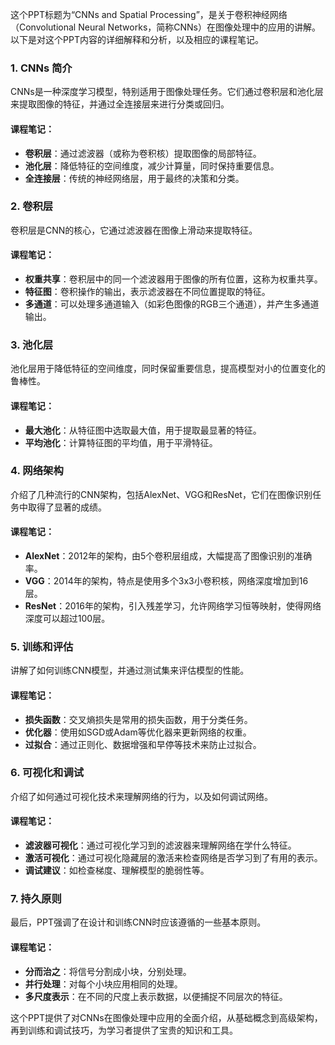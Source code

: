 这个PPT标题为“CNNs and Spatial Processing”，是关于卷积神经网络（Convolutional Neural Networks，简称CNNs）在图像处理中的应用的讲解。以下是对这个PPT内容的详细解释和分析，以及相应的课程笔记。

### 1. CNNs 简介

CNNs是一种深度学习模型，特别适用于图像处理任务。它们通过卷积层和池化层来提取图像的特征，并通过全连接层来进行分类或回归。

#### 课程笔记：

- **卷积层**：通过滤波器（或称为卷积核）提取图像的局部特征。
- **池化层**：降低特征的空间维度，减少计算量，同时保持重要信息。
- **全连接层**：传统的神经网络层，用于最终的决策和分类。

### 2. 卷积层

卷积层是CNN的核心，它通过滤波器在图像上滑动来提取特征。

#### 课程笔记：

- **权重共享**：卷积层中的同一个滤波器用于图像的所有位置，这称为权重共享。
- **特征图**：卷积操作的输出，表示滤波器在不同位置提取的特征。
- **多通道**：可以处理多通道输入（如彩色图像的RGB三个通道），并产生多通道输出。

### 3. 池化层

池化层用于降低特征的空间维度，同时保留重要信息，提高模型对小的位置变化的鲁棒性。

#### 课程笔记：

- **最大池化**：从特征图中选取最大值，用于提取最显著的特征。
- **平均池化**：计算特征图的平均值，用于平滑特征。

### 4. 网络架构

介绍了几种流行的CNN架构，包括AlexNet、VGG和ResNet，它们在图像识别任务中取得了显著的成绩。

#### 课程笔记：

- **AlexNet**：2012年的架构，由5个卷积层组成，大幅提高了图像识别的准确率。
- **VGG**：2014年的架构，特点是使用多个3x3小卷积核，网络深度增加到16层。
- **ResNet**：2016年的架构，引入残差学习，允许网络学习恒等映射，使得网络深度可以超过100层。

### 5. 训练和评估

讲解了如何训练CNN模型，并通过测试集来评估模型的性能。

#### 课程笔记：

- **损失函数**：交叉熵损失是常用的损失函数，用于分类任务。
- **优化器**：使用如SGD或Adam等优化器来更新网络的权重。
- **过拟合**：通过正则化、数据增强和早停等技术来防止过拟合。

### 6. 可视化和调试

介绍了如何通过可视化技术来理解网络的行为，以及如何调试网络。

#### 课程笔记：

- **滤波器可视化**：通过可视化学习到的滤波器来理解网络在学什么特征。
- **激活可视化**：通过可视化隐藏层的激活来检查网络是否学习到了有用的表示。
- **调试建议**：如检查梯度、理解模型的脆弱性等。

### 7. 持久原则

最后，PPT强调了在设计和训练CNN时应该遵循的一些基本原则。

#### 课程笔记：

- **分而治之**：将信号分割成小块，分别处理。
- **并行处理**：对每个小块应用相同的处理。
- **多尺度表示**：在不同的尺度上表示数据，以便捕捉不同层次的特征。

这个PPT提供了对CNNs在图像处理中应用的全面介绍，从基础概念到高级架构，再到训练和调试技巧，为学习者提供了宝贵的知识和工具。